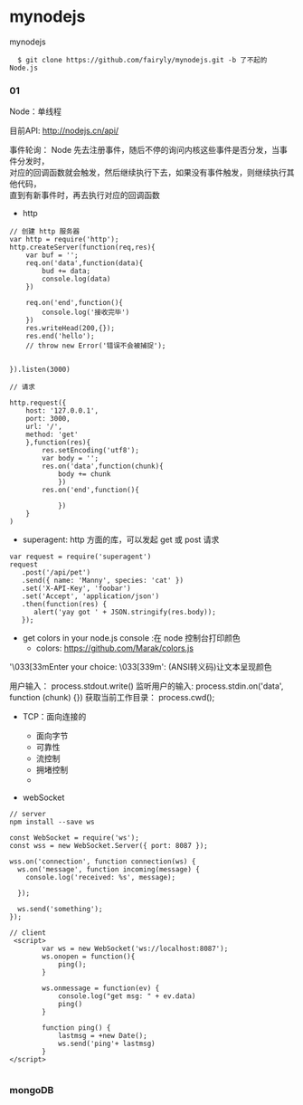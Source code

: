 # mynodejs
mynodejs

```
  $ git clone https://github.com/fairyly/mynodejs.git -b 了不起的Node.js
```


### 01 

Node：单线程

目前API: http://nodejs.cn/api/

事件轮询： Node 先去注册事件，随后不停的询问内核这些事件是否分发，当事件分发时，  
  对应的回调函数就会触发，然后继续执行下去，如果没有事件触发，则继续执行其他代码，  
  直到有新事件时，再去执行对应的回调函数

- http
```
// 创建 http 服务器
var http = require('http');
http.createServer(function(req,res){
	var buf = '';
	req.on('data',function(data){
		bud += data;
		console.log(data)
	})

	req.on('end',function(){
		console.log('接收完毕')
	})
	res.writeHead(200,{});
	res.end('hello');
	// throw new Error('错误不会被捕捉');


}).listen(3000)

// 请求

http.request({
	host: '127.0.0.1',
	port: 3000,
	url: '/',
	method: 'get'
	},function(res){
		res.setEncoding('utf8');
		var body = '';
		res.on('data',function(chunk){
			body += chunk
			})
		res.on('end',function(){

			})
	}
)
```

- superagent: http 方面的库，可以发起 get 或 post 请求
```
var request = require('superagent')
request
   .post('/api/pet')
   .send({ name: 'Manny', species: 'cat' })
   .set('X-API-Key', 'foobar')
   .set('Accept', 'application/json')
   .then(function(res) {
      alert('yay got ' + JSON.stringify(res.body));
   });
```


- get colors in your node.js console :在 node 控制台打印颜色
  - colors: https://github.com/Marak/colors.js

'\033[33mEnter your choice: \033[339m': (ANSI转义码)让文本呈现颜色

用户输入： process.stdout.write()
监听用户的输入: process.stdin.on('data', function (chunk) {})
获取当前工作目录： process.cwd();


- TCP：面向连接的
  - 面向字节
  - 可靠性
  - 流控制
  - 拥堵控制
  - 

- webSocket
```
// server
npm install --save ws

const WebSocket = require('ws');
const wss = new WebSocket.Server({ port: 8087 });

wss.on('connection', function connection(ws) {
  ws.on('message', function incoming(message) {
    console.log('received: %s', message);
    
  });

  ws.send('something');
});

// client
 <script>
        var ws = new WebSocket('ws://localhost:8087');
        ws.onopen = function(){
            ping();
        }

        ws.onmessage = function(ev) {
            console.log("get msg: " + ev.data)
            ping()
        }

        function ping() {
            lastmsg = +new Date();
            ws.send('ping'+ lastmsg)
        }
</script>


```

### mongoDB
